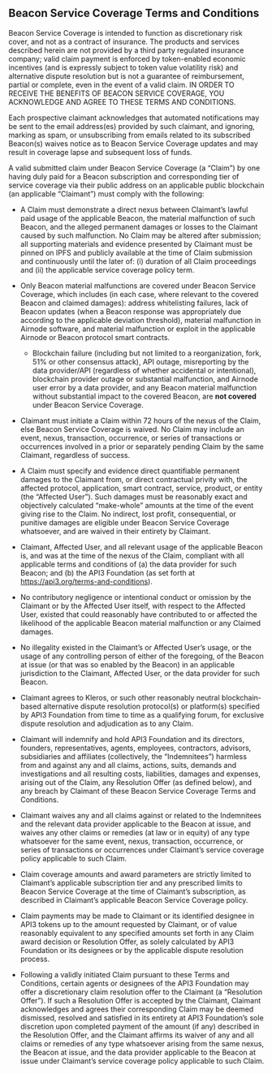 ## Beacon Service Coverage Terms and Conditions

Beacon Service Coverage is intended to function as discretionary risk cover, and not as a contract of insurance. The products and services described herein are not provided by a third party regulated insurance company; valid claim payment is enforced by token-enabled economic incentives (and is expressly subject to token value volatility risk) and alternative dispute resolution but is not a guarantee of reimbursement, partial or complete, even in the event of a valid claim. IN ORDER TO RECEIVE THE BENEFITS OF BEACON SERVICE COVERAGE, YOU ACKNOWLEDGE AND AGREE TO THESE TERMS AND CONDITIONS.

Each prospective claimant acknowledges that automated notifications may be sent to the email address(es) provided by such claimant, and ignoring, marking as spam, or unsubscribing from emails related to its subscribed Beacon(s) waives notice as to Beacon Service Coverage updates and may result in coverage lapse and subsequent loss of funds.

A valid submitted claim under Beacon Service Coverage (a “Claim”) by one having duly paid for a Beacon subscription and corresponding tier of service coverage via their public address on an applicable public blockchain (an applicable “Claimant”) must comply with the following:

- A Claim must demonstrate a direct nexus between Claimant’s lawful paid usage of the applicable Beacon, the material malfunction of such Beacon, and the alleged permanent damages or losses to the Claimant caused by such malfunction. No Claim may be altered after submission; all supporting materials and evidence presented by Claimant must be pinned on IPFS and publicly available at the time of Claim submission and continuously until the later of: (i) duration of all Claim proceedings and (ii) the applicable service coverage policy term.

- Only Beacon material malfunctions are covered under Beacon Service Coverage, which includes (in each case, where relevant to the covered Beacon and claimed damages): address whitelisting failures, lack of Beacon updates (when a Beacon response was appropriately due according to the applicable deviation threshold), material malfunction in Airnode software, and material malfunction or exploit in the applicable Airnode or Beacon protocol smart contracts. 

   - Blockchain failure (including but not limited to a reorganization, fork, 51% or other consensus attack), API outage, misreporting by the data provider/API (regardless of whether accidental or intentional), blockchain provider outage or substantial malfunction, and Airnode user error by a data provider, and any Beacon material malfunction without substantial impact to the covered Beacon, are __not covered__ under Beacon Service Coverage.

- Claimant must initiate a Claim within 72 hours of the nexus of the Claim, else Beacon Service Coverage is waived. No Claim may include an event, nexus, transaction, occurrence, or series of transactions or occurrences involved in a prior or separately pending Claim by the same Claimant, regardless of success.

- A Claim must specify and evidence direct quantifiable permanent damages to the Claimant from, or direct contractual privity with, the affected protocol, application, smart contract, service, product, or entity (the “Affected User”). Such damages must be reasonably exact and objectively calculated “make-whole” amounts at the time of the event giving rise to the Claim. No indirect, lost profit, consequential, or punitive damages are eligible under Beacon Service Coverage whatsoever, and are waived in their entirety by Claimant. 

- Claimant, Affected User, and all relevant usage of the applicable Beacon is, and was at the time of the nexus of the Claim, compliant with all applicable terms and conditions of (a) the data provider for such Beacon; and (b) the API3 Foundation (as set forth at https://api3.org/terms-and-conditions).  

- No contributory negligence or intentional conduct or omission by the Claimant or by the Affected User itself, with respect to the Affected User, existed that could reasonably have contributed to or affected the likelihood of the applicable Beacon material malfunction or any Claimed damages.

- No illegality existed in the Claimant’s or Affected User’s usage, or the usage of any controlling person of either of the foregoing, of the Beacon at issue (or that was so enabled by the Beacon) in an applicable jurisdiction to the Claimant, Affected User, or the data provider for such Beacon.

- Claimant agrees to Kleros, or such other reasonably neutral blockchain-based alternative dispute resolution protocol(s) or platform(s) specified by API3 Foundation from time to time as a qualifying forum, for exclusive dispute resolution and adjudication as to any Claim.

- Claimant will indemnify and hold API3 Foundation and its directors, founders, representatives, agents, employees, contractors, advisors, subsidiaries and affiliates (collectively, the “Indemnitees”) harmless from and against any and all claims, actions, suits, demands and investigations and all resulting costs, liabilities, damages and expenses, arising out of the Claim, any Resolution Offer (as defined below), and any breach by Claimant of these Beacon Service Coverage Terms and Conditions.

- Claimant waives any and all claims against or related to the Indemnitees and the relevant data provider applicable to the Beacon at issue, and waives any other claims or remedies (at law or in equity) of any type whatsoever for the same event, nexus, transaction, occurrence, or series of transactions or occurrences under Claimant’s service coverage policy applicable to such Claim.

- Claim coverage amounts and award parameters are strictly limited to Claimant’s applicable subscription tier and any prescribed limits to Beacon Service Coverage at the time of Claimant’s subscription, as described in Claimant’s applicable Beacon Service Coverage policy.

- Claim payments may be made to Claimant or its identified designee in API3 tokens up to the amount requested by Claimant, or of value reasonably equivalent to any specified amounts set forth in any Claim award decision or Resolution Offer, as solely calculated by API3 Foundation or its designees or by the applicable dispute resolution process.

- Following a validly initiated Claim pursuant to these Terms and Conditions, certain agents or designees of the API3 Foundation may offer a discretionary claim resolution offer to the Claimant (a “Resolution Offer”). If such a Resolution Offer is accepted by the Claimant, Claimant acknowledges and agrees their corresponding Claim may be deemed dismissed, resolved and satisfied in its entirety at API3 Foundation’s sole discretion upon completed payment of the amount (if any) described in the Resolution Offer, and the Claimant affirms its waiver of any and all claims or remedies of any type whatsoever arising from the same nexus, the Beacon at issue, and the data provider applicable to the Beacon at issue under Claimant’s service coverage policy applicable to such Claim.
